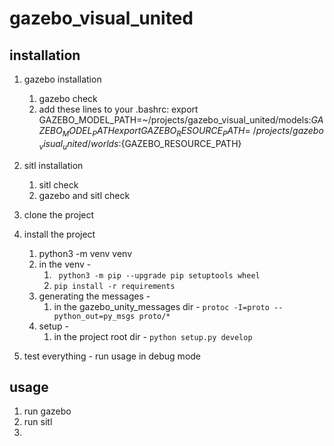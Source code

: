 # gazebo_visual_united

## installation 
1. gazebo installation 
    1. gazebo check 
    2. add these lines to your .bashrc:
      export GAZEBO_MODEL_PATH=~/projects/gazebo_visual_united/models:${GAZEBO_MODEL_PATH}
      export GAZEBO_RESOURCE_PATH=~/projects/gazebo_visual_united/worlds:${GAZEBO_RESOURCE_PATH}

2. sitl installation
   1. sitl check
   2. gazebo and sitl check   
3. clone the project 
4. install the project  
   1. python3 -m venv venv
   2. in the venv - 
      1. ``` python3 -m pip --upgrade pip setuptools wheel```
      2. ```pip install -r requirements```
   3. generating the messages - 
      1. in the gazebo_unity_messages dir - ```protoc -I=proto --python_out=py_msgs proto/*```
   4. setup - 
      1. in the project root dir - ```python setup.py develop```  
5. test everything - run usage in debug mode 


## usage
1. run gazebo 
2. run sitl 
3. 